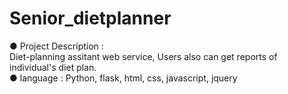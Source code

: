 # Senior_dietplanner

● Project Description : 
<br> Diet-planning assitant web service, Users also can get reports of individual's diet plan.<br>
● language : Python, flask, html, css, javascript, jquery
